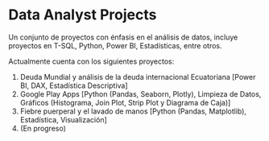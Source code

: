 # Data Analyst Projects
Un conjunto de proyectos con énfasis en el análisis de datos, incluye proyectos en T-SQL, Python, Power BI, Estadísticas, entre otros.

Actualmente cuenta con los siguientes proyectos:
  1. Deuda Mundial y análisis de la deuda internacional Ecuatoriana [Power BI, DAX, Estadística Descriptiva]
  2. Google Play Apps [Python (Pandas, Seaborn, Plotly), Limpieza de Datos, Gráficos (Histograma, Join Plot, Strip Plot y Diagrama de Caja)]
  3. Fiebre puerperal y el lavado de manos [Python (Pandas, Matplotlib), Estadística, Visualización]
  4. (En progreso)
